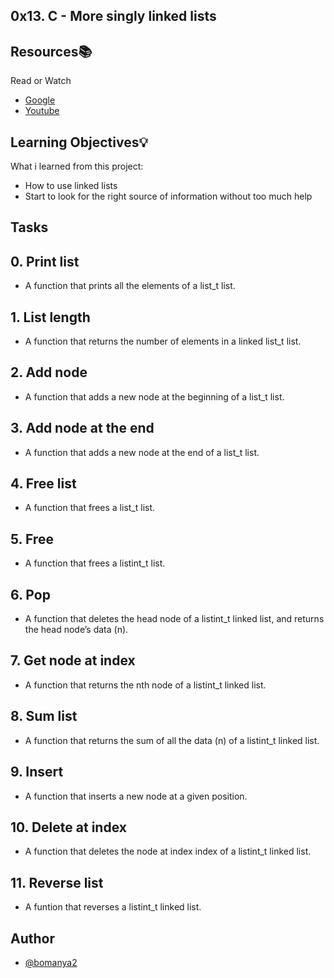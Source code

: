 ## 0x13. C - More singly linked lists


## Resources📚
   Read or Watch

 - [Google](https://alx-intranet.hbtn.io/rltoken/2-7-eVuWcPutbXf6YZZgiA)
 - [Youtube](https://alx-intranet.hbtn.io/rltoken/wVWwl86ufLMsXeAigpxllg)


## Learning Objectives💡

What i learned from this project:

- How to use linked lists
- Start to look for the right source of information without too much help


## Tasks

## 0. Print list
- A function that prints all the elements of a list_t list.
## 1. List length
- A function that returns the number of elements in a linked list_t list.
## 2. Add node
- A function that adds a new node at the beginning of a list_t list.
## 3. Add node at the end
- A function that adds a new node at the end of a list_t list.
## 4. Free list
- A function that frees a list_t list.
## 5. Free
- A function that frees a listint_t list.
## 6. Pop
-  A function that deletes the head node of a listint_t linked list, and returns the head node’s data (n).
## 7. Get node at index
- A function that returns the nth node of a listint_t linked list.
## 8. Sum list
- A function that returns the sum of all the data (n) of a listint_t linked list.
## 9.  Insert
-  A function that inserts a new node at a given position.
## 10. Delete at index
- A function that deletes the node at index index of a listint_t linked list.
## 11. Reverse list
- A funtion that reverses a listint_t linked list.

## Author
- [@bomanya2](https://www.github.com/bomanya2)
